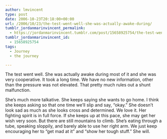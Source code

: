```yaml
---
author: lmvincent
type: post
date: 2006-10-23T20:18:00+00:00
url: /2006/10/23/the-test-went-well-she-was-actually-awake-during/
tumblr_jordanmarinvincent_permalink:
  - https://jordanmarinvincent.tumblr.com/post/15658925754/the-test-went-well-she-was-actually-awake-during
tumblr_jordanmarinvincent_id:
  - 15658925754
tags:
  - Journey
  - the journey

---
```

The test went well. She was actually awake during most of it and she was very cooperative. It took a long time. We have no new information, other than the pressure was not elevated. That pretty much rules out a shunt malfunction.

She&rsquo;s much more talkative. She keeps saying she wants to go home. I think she keeps asking so that one time we&rsquo;ll slip and say, &ldquo;okay.&rdquo; She doesn&rsquo;t look sad as much as she looks cross and determined. We love it. Her fighting spirit is in full force. If she keeps up at this pace, she may get her wish very soon. But there are still mountains to climb. She&rsquo;s eating through a tube, speaking sloppily, and barely able to use her right arm. We just keep encouraging her to &ldquo;get mad at it&rdquo; and &ldquo;show her tough stuff.&rdquo; She will.

<div class="blogger-post-footer">
  <img loading="lazy" width="1" height="1" src="https://blogger.googleusercontent.com/tracker/9039099668816362935-2411370548058610223?l=jordansjourney2.blogspot.com" alt="" />
</div>